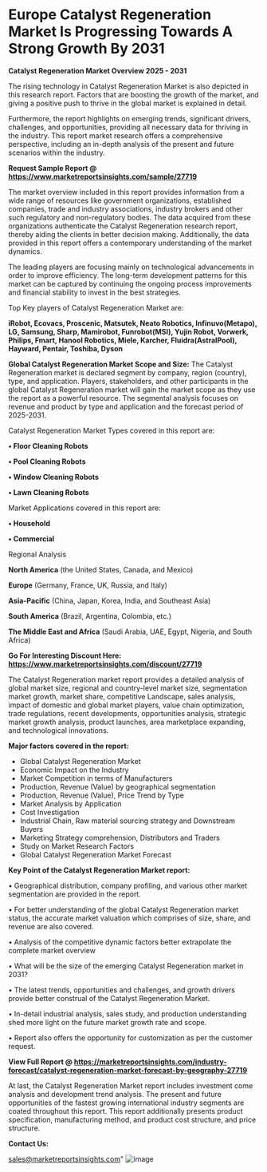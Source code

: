 # Europe Catalyst Regeneration Market Is Progressing Towards A Strong Growth By 2031

<Strong> Catalyst Regeneration Market Overview 2025 - 2031</strong>

The rising technology in Catalyst Regeneration Market is also depicted in this research report. Factors that are boosting the growth of the market, and giving a positive push to thrive in the global market is explained in detail.

Furthermore, the report highlights on emerging trends, significant drivers, challenges, and opportunities, providing all necessary data for thriving in the industry. This report market research offers a comprehensive perspective, including an in-depth analysis of the present and future scenarios within the industry.

<strong>Request Sample Report @ <a href=https://www.marketreportsinsights.com/sample/27719>https://www.marketreportsinsights.com/sample/27719</a></strong>

The market overview included in this report provides information from a wide range of resources like government organizations, established companies, trade and industry associations, industry brokers and other such regulatory and non-regulatory bodies. The data acquired from these organizations authenticate the Catalyst Regeneration research report, thereby aiding the clients in better decision making. Additionally, the data provided in this report offers a contemporary understanding of the market dynamics.

The leading players are focusing mainly on technological advancements in order to improve efficiency. The long-term development patterns for this market can be captured by continuing the ongoing process improvements and financial stability to invest in the best strategies.

Top Key players of Catalyst Regeneration Market are:

<strong>iRobot, Ecovacs, Proscenic, Matsutek, Neato Robotics, Infinuvo(Metapo), LG, Samsung, Sharp, Mamirobot, Funrobot(MSI), Yujin Robot, Vorwerk, Philips, Fmart, Hanool Robotics, Miele, Karcher, Fluidra(AstralPool), Hayward, Pentair, Toshiba, Dyson</strong>

<strong><b>Global Catalyst Regeneration Market Scope and Size:</b></strong>
The Catalyst Regeneration market is declared segment by company, region (country), type, and application. Players, stakeholders, and other participants in the global Catalyst Regeneration market will gain the market scope as they use the report as a powerful resource. The segmental analysis focuses on revenue and product by type and application and the forecast period of 2025-2031.

Catalyst Regeneration Market Types covered in this report are:

<strong>• Floor Cleaning Robots

• Pool Cleaning Robots

• Window Cleaning Robots

• Lawn Cleaning Robots</strong>

Market Applications covered in this report are:

<strong>• Household

• Commercial</strong> 

Regional Analysis

<strong>North America</strong> (the United States, Canada, and Mexico)

<strong>Europe</strong> (Germany, France, UK, Russia, and Italy)

<strong>Asia-Pacific</strong> (China, Japan, Korea, India, and Southeast Asia)

<strong>South America</strong> (Brazil, Argentina, Colombia, etc.)

<strong>The Middle East and Africa</strong> (Saudi Arabia, UAE, Egypt, Nigeria, and South Africa)

<strong>Go For Interesting Discount Here: <a href=https://www.marketreportsinsights.com/discount/27719>https://www.marketreportsinsights.com/discount/27719</a></strong>

The Catalyst Regeneration market report provides a detailed analysis of global market size, regional and country-level market size, segmentation market growth, market share, competitive Landscape, sales analysis, impact of domestic and global market players, value chain optimization, trade regulations, recent developments, opportunities analysis, strategic market growth analysis, product launches, area marketplace expanding, and technological innovations.

<strong><b>Major factors covered in the report:</b></strong>
<ul>
  <li>Global Catalyst Regeneration Market </li>
  <li>Economic Impact on the Industry</li>
  <li>Market Competition in terms of Manufacturers</li>
  <li>Production, Revenue (Value) by geographical segmentation</li>
  <li>Production, Revenue (Value), Price Trend by Type</li>
  <li>Market Analysis by Application</li>
  <li>Cost Investigation</li>
  <li>Industrial Chain, Raw material sourcing strategy and Downstream Buyers</li>
  <li>Marketing Strategy comprehension, Distributors and Traders</li>
  <li>Study on Market Research Factors</li>
  <li>Global Catalyst Regeneration Market Forecast</li>
</ul>

<strong><b>Key Point of the Catalyst Regeneration Market report:</b></strong>

• Geographical distribution, company profiling, and various other market segmentation are provided in the report.

• For better understanding of the global Catalyst Regeneration market status, the accurate market valuation which comprises of size, share, and revenue are also covered.

• Analysis of the competitive dynamic factors better extrapolate the complete market overview

• What will be the size of the emerging Catalyst Regeneration market in 2031?

• The latest trends, opportunities and challenges, and growth drivers provide better construal of the Catalyst Regeneration Market.

• In-detail industrial analysis, sales study, and production understanding shed more light on the future market growth rate and scope.

• Report also offers the opportunity for customization as per the customer request.

<strong><b>View Full Report @ <a href=https://marketreportsinsights.com/industry-forecast/catalyst-regeneration-market-forecast-by-geography-27719>https://marketreportsinsights.com/industry-forecast/catalyst-regeneration-market-forecast-by-geography-27719</a></b></strong>


At last, the Catalyst Regeneration Market report includes investment come analysis and development trend analysis. The present and future opportunities of the fastest growing international industry segments are coated throughout this report. This report additionally presents product specification, manufacturing method, and product cost structure, and price structure.

<strong>Contact Us:</strong>

sales@marketreportsinsights.com"
![image](https://github.com/user-attachments/assets/bd548ffd-5053-46e3-86cd-04f4c677e634)
